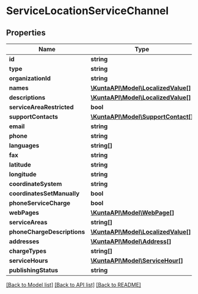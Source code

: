 # ServiceLocationServiceChannel

## Properties
Name | Type | Description | Notes
------------ | ------------- | ------------- | -------------
**id** | **string** |  | [optional] 
**type** | **string** |  | [optional] 
**organizationId** | **string** |  | [optional] 
**names** | [**\KuntaAPI\Model\LocalizedValue[]**](LocalizedValue.md) |  | [optional] 
**descriptions** | [**\KuntaAPI\Model\LocalizedValue[]**](LocalizedValue.md) |  | [optional] 
**serviceAreaRestricted** | **bool** |  | [optional] 
**supportContacts** | [**\KuntaAPI\Model\SupportContact[]**](SupportContact.md) |  | [optional] 
**email** | **string** |  | [optional] 
**phone** | **string** |  | [optional] 
**languages** | **string[]** |  | [optional] 
**fax** | **string** |  | [optional] 
**latitude** | **string** |  | [optional] 
**longitude** | **string** |  | [optional] 
**coordinateSystem** | **string** |  | [optional] 
**coordinatesSetManually** | **bool** |  | [optional] 
**phoneServiceCharge** | **bool** |  | [optional] 
**webPages** | [**\KuntaAPI\Model\WebPage[]**](WebPage.md) |  | [optional] 
**serviceAreas** | **string[]** |  | [optional] 
**phoneChargeDescriptions** | [**\KuntaAPI\Model\LocalizedValue[]**](LocalizedValue.md) |  | [optional] 
**addresses** | [**\KuntaAPI\Model\Address[]**](Address.md) |  | [optional] 
**chargeTypes** | **string[]** |  | [optional] 
**serviceHours** | [**\KuntaAPI\Model\ServiceHour[]**](ServiceHour.md) |  | [optional] 
**publishingStatus** | **string** |  | [optional] 

[[Back to Model list]](../README.md#documentation-for-models) [[Back to API list]](../README.md#documentation-for-api-endpoints) [[Back to README]](../README.md)



